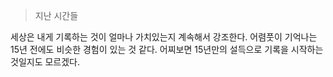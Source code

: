 <blockquote>
<p>지난 시간들</p>
</blockquote>
<p>세상은 내게 기록하는 것이 얼마나 가치있는지 계속해서 강조한다. 
어렴풋이 기억나는 15년 전에도 비슷한 경험이 있는 것 같다. 
어찌보면 15년만의 설득으로 기록을 시작하는 것일지도 모르겠다.</p>
